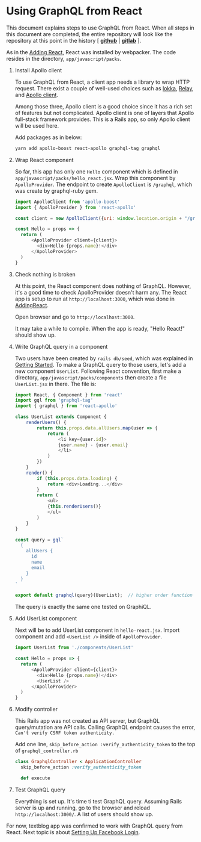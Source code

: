 # Using GraphQL from React

This document explains steps to use GraphQL from React.
When all steps in this document are completed, the entire repository will look like
the repository at this point in the history [
[__github__](https://github.com/yokolet/textblog/tree/3811498301677c27d7eca1d111adefa7c2834c53)
|
[__gitlab__](https://gitlab.com/yokolet/textblog/tree/3811498301677c27d7eca1d111adefa7c2834c53)
].

As in the [Adding React](./AddingReact.md), React was installed by webpacker.
The code resides in the directory, `app/javascript/packs`.

1. Install Apollo client

    To use GraphQL from React, a client app needs a library to wrap HTTP request.
    There exist a couple of well-used choices such as [lokka](https://github.com/kadirahq/lokka),
    [Relay](https://facebook.github.io/relay/), and [Apollo client](https://www.apollographql.com/docs/react/).

    Among those three, Apollo client is a good choice since it has a rich set of features but
    not complicated. Apollo client is one of layers that Apollo full-stack framework provides.
    This is a Rails app, so only Apollo client will be used here.
    
    Add packages as in below:

    ```bash
    yarn add apollo-boost react-apollo graphql-tag graphql
    ```

2. Wrap React component

    So far, this app has only one `Hello` component which is defined in `app/javascript/packs/hello_react.jsx`.
    Wrap this component by `ApolloProvider`. The endpoint to create `ApolloClient` is `/graphql`,
    which was create by graphql-ruby gem.
    
    ```javascript
    import ApolloClient from 'apollo-boost'
    import { ApolloProvider } from 'react-apollo'
 
    const client = new ApolloClient({uri: window.location.origin + "/graphql"});
 
    const Hello = props => {
      return (
          <ApolloProvider client={client}>
            <div>Hello {props.name}!</div>
          </ApolloProvider>
      )
    }
    ```

3. Check nothing is broken

    At this point, the React component does nothing of GraphQL. However, it's a good time
    to check ApolloProvider doesn't harm any. The React app is setup to run at
    `http://localhost:3000`, which was done in [AddingReact](./AddingReact.md).
    
    Open browser and go to `http://localhost:3000`.
    
    It may take a while to compile. When the app is ready, "Hello React!" should show up.

4. Write GraphQL query in a component

    Two users have been created by `rails db/seed`, which was explained in
    [Getting Started](./GettingStarted.md). To make a GraphQL query to those users,
    let's add a new component `UserList`. Following React convention, first make a directory,
    `app/javascript/packs/components` then create a file `UserList.jsx` in there. The file is:
    
    ```javascript
    import React, { Component } from 'react'
    import gql from 'graphql-tag'
    import { graphql } from 'react-apollo'
    
    class UserList extends Component {
        renderUsers() {
            return this.props.data.allUsers.map(user => {
                return (
                    <li key={user.id}>
                    {user.name} - {user.email}
                    </li>
                )
            })
        }
        render() {
            if (this.props.data.loading) {
                return <div>Loading...</div>
            }
            return (
                <ul>
                {this.renderUsers()}
                </ul>
            )
        }
    }
    
    const query = gql`
      {
        allUsers {
          id
          name
          email
        }
      }
    `
    
    export default graphql(query)(UserList);  // higher order function call
    ```
    The query is exactly the same one tested on GraphiQL.

5. Add UserList component

    Next will be to add UserList component in `hello-react.jsx`. Import component and
    add `<UserList />` inside of `ApolloProvider`.
    
    ```javascript
    import UserList from './components/UserList'
 
    const Hello = props => {
      return (
          <ApolloProvider client={client}>
            <div>Hello {props.name}!</div>
            <UserList />
          </ApolloProvider>
      )
    }
    ```

6. Modify controller

    This Rails app was not created as API server, but GraphQL query/mutation are API calls.
    Calling GraphQL endpoint causes the error, `Can't verify CSRF token authenticity.`
    
    Add one line, `skip_before_action :verify_authenticity_token` to the top of `graphql_controller.rb`
    
    ```ruby
    class GraphqlController < ApplicationController
      skip_before_action :verify_authenticity_token
    
      def execute
    ```

7. Test GraphQL query

    Everything is set up. It's time ti test GraphQL query.
    Assuming Rails server is up and running, go to the browser and reload
    `http://localhost:3000/`. A list of users should show up.
    
For now, textblog app was confirmed to work with GraphQL query from React.
Next topic is about [Setting Up Facebook Login](./SettingUpFacebookLogin.md).
